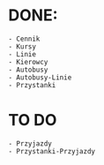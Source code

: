 # DONE:
    - Cennik
    - Kursy
    - Linie
    - Kierowcy
    - Autobusy
    - Autobusy-Linie
    - Przystanki

# TO DO
    - Przyjazdy
    - Przystanki-Przyjazdy
